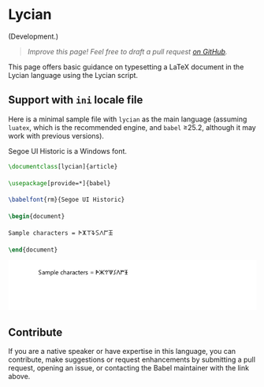 # Lycian

(Development.)

<blockquote>
  <p><em>Improve this page! Feel free to draft a pull request <a href="https://github.com/latex3/babel/tree/docs/docs">on GitHub</a>.</em></p>
</blockquote>

This page offers basic guidance on typesetting a LaTeX document in the
Lycian language using the Lycian script.

## Support with `ini` locale file

Here is a minimal sample file with `lycian` as the main language
(assuming `luatex`, which is the recommended engine, and `babel` ≥25.2,
although it may work with previous versions).

Segoe UI Historic is a Windows font.

```tex
\documentclass[lycian]{article}

\usepackage[provide=*]{babel}

\babelfont{rm}{Segoe UI Historic}

\begin{document}

Sample characters = 𐊀𐊌𐊘𐊙𐊖𐊍𐊃𐊑

\end{document}
```

![](../media/locale-lycian.png)

## Contribute

If you are a native speaker or have expertise in this language, you can
contribute, make suggestions or request enhancements by submitting a
pull request, opening an issue, or contacting the Babel maintainer with
the link above.
